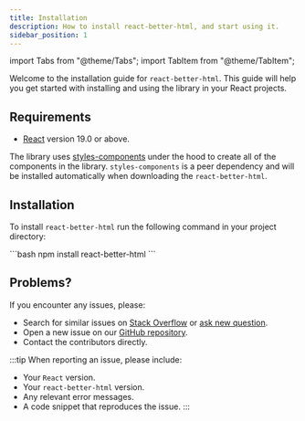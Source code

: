 ```yaml
---
title: Installation
description: How to install react-better-html, and start using it.
sidebar_position: 1
---
```


import Tabs from "@theme/Tabs";
import TabItem from "@theme/TabItem";

Welcome to the installation guide for `react-better-html`. This guide will help you get started with installing and using the library in your React projects.

## Requirements

-  [React](https://react.dev) version 19.0 or above.

The library uses [styles-components](https://styled-components.com) under the hood to create all of the components in the library. `styles-components` is a peer dependency and will be installed automatically when downloading the `react-better-html`.

## Installation

To install `react-better-html` run the following command in your project directory:

<Tabs>
   <TabItem value="npm" label="npm" default>
      ```bash
      npm install react-better-html
      ```
   </TabItem>
</Tabs>

## Problems?

If you encounter any issues, please:

-  Search for similar issues on [Stack Overflow](https://stackoverflow.com/questions/tagged/react-better-html) or [ask new question](https://stackoverflow.com/questions/ask).
-  Open a new issue on our [GitHub repository](https://github.com/krissvv/react-better-html/issues/new).
-  Contact the contributors directly.

:::tip
When reporting an issue, please include:

-  Your `React` version.
-  Your `react-better-html` version.
-  Any relevant error messages.
-  A code snippet that reproduces the issue.
   :::
